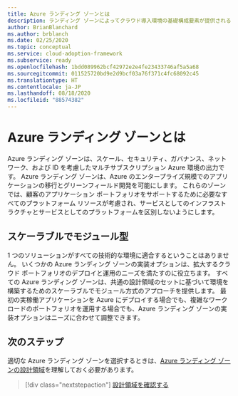 ```yaml
---
title: Azure ランディング ゾーンとは
description: ランディング ゾーンによってクラウド導入環境の基礎構成要素が提供されるしくみについて説明します。
author: BrianBlanchard
ms.author: brblanch
ms.date: 02/25/2020
ms.topic: conceptual
ms.service: cloud-adoption-framework
ms.subservice: ready
ms.openlocfilehash: 1bdd089962bcf42972e2e4fe23433746af5a5a68
ms.sourcegitcommit: 011525720bd9e2d9bcf03a76f371c4fc68092c45
ms.translationtype: HT
ms.contentlocale: ja-JP
ms.lasthandoff: 08/18/2020
ms.locfileid: "88574382"
---
```

<!-- cSpell:ignore multisubscription -->

# <a name="what-is-an-azure-landing-zone"></a>Azure ランディング ゾーンとは

Azure ランディング ゾーンは、スケール、セキュリティ、ガバナンス、ネットワーク、および ID を考慮したマルチサブスクリプション Azure 環境の出力です。 Azure ランディング ゾーンは、Azure のエンタープライズ規模でのアプリケーションの移行とグリーンフィールド開発を可能にします。 これらのゾーンでは、顧客のアプリケーション ポートフォリオをサポートするために必要なすべてのプラットフォーム リソースが考慮され、サービスとしてのインフラストラクチャとサービスとしてのプラットフォームを区別しないようにします。

## <a name="scalable-and-modular"></a>スケーラブルでモジュール型

1 つのソリューションがすべての技術的な環境に適合するということはありません。 いくつかの Azure ランディング ゾーンの実装オプションは、拡大するクラウド ポートフォリオのデプロイと運用のニーズを満たすのに役立ちます。 すべての Azure ランディング ゾーンは、共通の設計領域のセットに基づいて環境を構築するためのスケーラブルでモジュール方式のアプローチを提供します。 最初の実稼働アプリケーションを Azure にデプロイする場合でも、複雑なワークロードのポートフォリオを運用する場合でも、Azure ランディング ゾーンの実装オプションはニーズに合わせて調整できます。

## <a name="next-steps"></a>次のステップ

適切な Azure ランディング ゾーンを選択するときは、[Azure ランディング ゾーンの設計領域](./design-areas.md)を理解しておく必要があります。

> [!div class="nextstepaction"]
> [設計領域を確認する](./design-areas.md)
